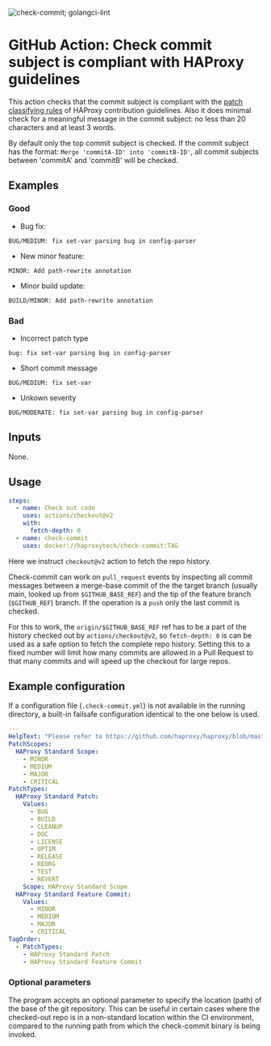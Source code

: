 ![check-commit; golangci-lint](https://github.com/haproxytech/github-actions/actions/workflows/main.yml/badge.svg)

# GitHub Action: Check commit subject is compliant with HAProxy guidelines

This action checks that the commit subject is compliant with the [patch classifying rules](https://github.com/haproxy/haproxy/blob/master/CONTRIBUTING#L632) of HAProxy contribution guidelines. Also it does minimal check for a meaningful message in the commit subject: no less than 20 characters and at least 3 words.

By default only the top commit subject is checked.
If the commit subject has the format: `Merge 'commitA-ID' into 'commitB-ID'`, all commit subjects between 'commitA' and 'commitB' will be checked.

## Examples

### Good

- Bug fix:
```
BUG/MEDIUM: fix set-var parsing bug in config-parser
```
- New minor feature:
```
MINOR: Add path-rewrite annotation
```
- Minor build update:
```
BUILD/MINOR: Add path-rewrite annotation
```

### Bad

- Incorrect patch type
```
bug: fix set-var parsing bug in config-parser
```
- Short commit message 
```
BUG/MEDIUM: fix set-var
```
- Unkown severity
```
BUG/MODERATE: fix set-var parsing bug in config-parser
```


## Inputs

None.

## Usage

```yaml
steps:
  - name: Check out code
    uses: actions/checkout@v2
    with:
      fetch-depth: 0
  - name: check-commit
    uses: docker://haproxytech/check-commit:TAG
```
Here we instruct `checkout@v2` action to fetch the repo history.

Check-commit can work on `pull_request` events by inspecting all commit messages between a merge-base commit of the the target branch (usually main, looked up from `$GITHUB_BASE_REF`) and the tip of the feature branch (`$GITHUB_REF`) branch. If the operation is a `push` only the last commit is checked.

For this to work, the `origin/$GITHUB_BASE_REF` ref has to be a part of the history checked out by `actions/checkout@v2`, so `fetch-depth: 0` is can be used as a safe option to fetch the complete repo history. Setting this to a fixed number will limit how many commits are allowed in a Pull Request to that many commits and will speed up the checkout for large repos.

## Example configuration

If a configuration file (`.check-commit.yml`) is not available in the running directory, a built-in failsafe configuration identical to the one below is used.

```yaml
---
HelpText: "Please refer to https://github.com/haproxy/haproxy/blob/master/CONTRIBUTING#L632"
PatchScopes:
  HAProxy Standard Scope:
    - MINOR
    - MEDIUM
    - MAJOR
    - CRITICAL
PatchTypes:
  HAProxy Standard Patch:
    Values:
      - BUG
      - BUILD
      - CLEANUP
      - DOC
      - LICENSE
      - OPTIM
      - RELEASE
      - REORG
      - TEST
      - REVERT
    Scope: HAProxy Standard Scope
  HAProxy Standard Feature Commit:
    Values:
      - MINOR
      - MEDIUM
      - MAJOR
      - CRITICAL
TagOrder:
  - PatchTypes:
    - HAProxy Standard Patch
    - HAProxy Standard Feature Commit
```

### Optional parameters

The program accepts an optional parameter to specify the location (path) of the base of the git repository. This can be useful in certain cases where the checked-out repo is in a non-standard location within the CI environment, compared to the running path from which the check-commit binary is being invoked.
